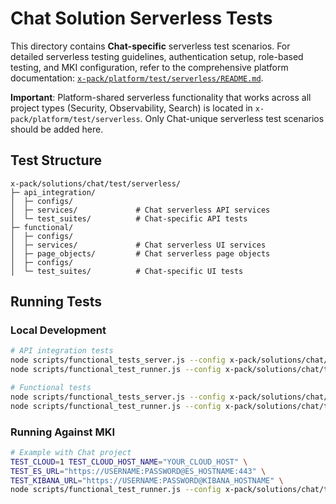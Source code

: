 # Chat Solution Serverless Tests

This directory contains **Chat-specific** serverless test scenarios. For detailed serverless testing guidelines, authentication setup, role-based testing, and MKI configuration, refer to the comprehensive platform documentation: [`x-pack/platform/test/serverless/README.md`](../../../platform/test/serverless/README.md).

**Important**: Platform-shared serverless functionality that works across all project types (Security, Observability, Search) is located in `x-pack/platform/test/serverless`. Only Chat-unique serverless test scenarios should be added here.

## Test Structure

```
x-pack/solutions/chat/test/serverless/
├─ api_integration/
│  ├─ configs/
│  ├─ services/             # Chat serverless API services
│  └─ test_suites/          # Chat-specific API tests
├─ functional/
│  ├─ configs/
│  ├─ services/             # Chat serverless UI services
│  ├─ page_objects/         # Chat serverless page objects
│  ├─ configs/
│  └─ test_suites/          # Chat-specific UI tests
```

## Running Tests

### Local Development

```bash
# API integration tests
node scripts/functional_tests_server.js --config x-pack/solutions/chat/test/serverless/api_integration/configs/config.ts
node scripts/functional_test_runner.js --config x-pack/solutions/chat/test/serverless/api_integration/configs/config.ts

# Functional tests
node scripts/functional_tests_server.js --config x-pack/solutions/chat/test/serverless/functional/configs/config.ts
node scripts/functional_test_runner.js --config x-pack/solutions/chat/test/serverless/functional/configs/config.ts
```

### Running Against MKI

```bash
# Example with Chat project
TEST_CLOUD=1 TEST_CLOUD_HOST_NAME="YOUR_CLOUD_HOST" \
TEST_ES_URL="https://USERNAME:PASSWORD@ES_HOSTNAME:443" \
TEST_KIBANA_URL="https://USERNAME:PASSWORD@KIBANA_HOSTNAME" \
node scripts/functional_test_runner.js --config x-pack/solutions/chat/test/serverless/api_integration/configs/config.ts --exclude-tag=skipMKI
```
